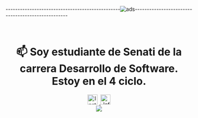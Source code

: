 ------------------------------------------------![ads](https://github.com/MaricarmenCatalinaRaymundoRomero/MaricarmenCatalinaRaymundoRomero/assets/129924045/54b988b8-9987-4601-ac97-e0320c92393e)--------------------------------------------------




  </div>
  <br>
<!--Redes sociales y otros-->
<div align="center">
 
<h1><strong>📫 Soy estudiante de Senati de la carrera Desarrollo de Software. Estoy en el 4 ciclo.</strong></h1>
<a href="#">
  <img style="margin-right:5px" alt=" Instagram" width="27px" src="https://cdn-icons-png.flaticon.com/512/174/174855.png" />
</a>
 
<a href="#">
  <img alt="Jefer | Discord" width="27px" src="https://cdn-icons-png.flaticon.com/512/5968/5968756.png" />
</a>
</div>

<!--animated snake-->
<div align="center">
<a><img src="https://user-images.githubusercontent.com/125378976/220476917-4daa6e84-9917-4594-aab6-f4044b240c6d.svg"></img></a>
</div>
